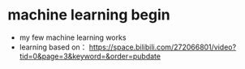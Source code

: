 # machine learning begin
+ my few machine learning works
+ learning based on：
https://space.bilibili.com/272066801/video?tid=0&page=3&keyword=&order=pubdate